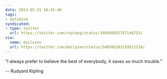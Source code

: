 ```yaml
---
date: 2013-05-31 16:43:48
tags:
- optimism
syndicated:
- type: twitter
  url: https://twitter.com/roytang/status/340508925747146753/
via:
  name: dailyzen
  url: https://twitter.com/dailyzen/status/340506283193012224/
---
```


“I always prefer to believe the best of everybody, it saves so much trouble.” 

-- Rudyard Kipling